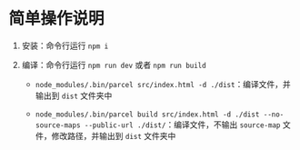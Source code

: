 # 简单操作说明

1. 安装：命令行运行 `npm i`

1. 编译：命令行运行 `npm run dev` 或者 `npm run build`

    * `node_modules/.bin/parcel src/index.html -d ./dist`：编译文件，并输出到 `dist` 文件夹中

    * `node_modules/.bin/parcel build src/index.html -d ./dist --no-source-maps --public-url ./dist/`：编译文件，不输出 `source-map` 文件，修改路径，并输出到 `dist` 文件夹中